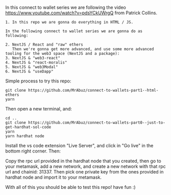 In this connect to wallet series we are following the video https://www.youtube.com/watch?v=pdsYCkUWrgQ from Patrick Collins.

```
1. In this repo we are gonna do everything in HTML / JS.

In the following connect to wallet series we are gonna do as following:

2. NextJS / React and "raw" ethers
   Then we're gonna get more advanced, and use some more advanced tooling for the web3 space (NextJS and a package):
3. NextJS & "web3-react"
4. NextJS & "react-moralis"
5. NextJS & "web3Modal"
6. NextJS & "useDapp"
```

Simple process to try this repo:

```
git clone https://github.com/MrAbuz/connect-to-wallets-part1--html-ethers
yarn
```

Then open a new terminal, and:

```
cd ..
git clone https://github.com/MrAbuz/connect-to-wallets-part0--just-to-get-hardhat-sol-code
yarn
yarn hardhat node
```

Install the vs code extension "Live Server", and click in "Go live" in the bottom right corner. Then:

Copy the rpc url provided in the hardhat node that you created, then go to your metamask, add a new network, and create a new network with that rpc url and chainid: 31337.
Then pick one private key from the ones provided in hardhat node and import it to your metamask.

With all of this you should be able to test this repo! have fun :)
